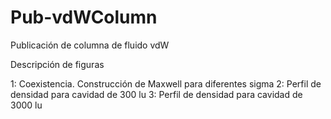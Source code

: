 # Pub-vdWColumn
Publicación de columna de fluido vdW


Descripción de figuras

1: Coexistencia. Construcción de Maxwell para diferentes sigma
2: Perfil de densidad para cavidad de 300 lu
3: Perfil de densidad para cavidad de 3000 lu
